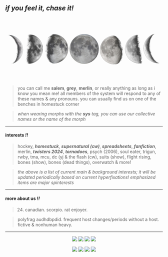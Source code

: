 ## *if you feel it, chase it!*

![moon phases](moonphase.png)

> you can call me **salem**, **grey**, **merlin**, or really anything as long as i know you mean me! all members of the system will respond to any of these names & any pronouns. you can usually find us on one of the benches in homestuck corner

> *when wearing morphs with the **sys** tag, you can use our collective names or the name of the morph*



---

#### interests *!!*
> hockey, ***homestuck***, ***supernatural (cw)***, ***spreadsheets***, ***fanfiction***, merlin, ***twisters 2024***, ***tornadoes***, psych (2006), soul eater, trigun, rwby, tma, mcu, dc (yj & the flash (cw), suits (show), flight rising, bones (show), bones (dead things), overwatch & more!

> *the above is a list of current main & background interests; it will be updated periodically based on current hyperfixations! emphasized items are major spinterests*

---

#### more about us *!!*
> 24. canadian. scorpio. rat enjoyer.

> polyfrag audhdbpdid. frequent host changes/periods without a host. fictive & nonhuman heavy.

---

<p align="center">
  <img src="https://i.imgur.com/nOUCyIK.png"/>
  <img src="https://i.imgur.com/kXDnn8p.png"/>
  <img src="https://i.imgur.com/ln5H41C.png"/>
  <img src="https://i.imgur.com/6SOfgU9.png"/>
</p> 
<p align="center">
  <img src="https://i.imgur.com/slp7wDc.png"/>
  <img src="https://i.imgur.com/4XFK8ee.png"/>
  <img src="https://i.imgur.com/VZpyg5i.png"/>
  <img src="https://i.imgur.com/5pcm3Gj.png"/>
</p> 


<!--
**moonmurk/moonmurk** is a ✨ _special_ ✨ repository because its `README.md` (this file) appears on your GitHub profile.

Here are some ideas to get you started:

- 🔭 I’m currently working on ...
- 🌱 I’m currently learning ...
- 👯 I’m looking to collaborate on ...
- 🤔 I’m looking for help with ...
- 💬 Ask me about ...
- 📫 How to reach me: ...
- 😄 Pronouns: ...
- ⚡ Fun fact: ...
-->
